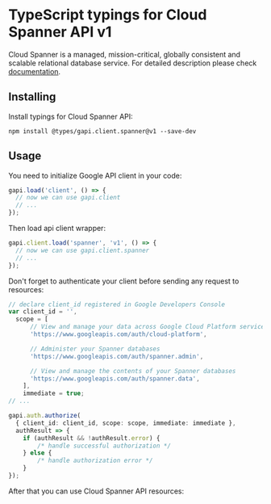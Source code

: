 # TypeScript typings for Cloud Spanner API v1

Cloud Spanner is a managed, mission-critical, globally consistent and scalable relational database service.
For detailed description please check [documentation](https://cloud.google.com/spanner/).

## Installing

Install typings for Cloud Spanner API:

```
npm install @types/gapi.client.spanner@v1 --save-dev
```

## Usage

You need to initialize Google API client in your code:

```typescript
gapi.load('client', () => {
  // now we can use gapi.client
  // ...
});
```

Then load api client wrapper:

```typescript
gapi.client.load('spanner', 'v1', () => {
  // now we can use gapi.client.spanner
  // ...
});
```

Don't forget to authenticate your client before sending any request to resources:

```typescript
// declare client_id registered in Google Developers Console
var client_id = '',
  scope = [ 
      // View and manage your data across Google Cloud Platform services
      'https://www.googleapis.com/auth/cloud-platform',

      // Administer your Spanner databases
      'https://www.googleapis.com/auth/spanner.admin',

      // View and manage the contents of your Spanner databases
      'https://www.googleapis.com/auth/spanner.data',
    ],
    immediate = true;
// ...

gapi.auth.authorize(
  { client_id: client_id, scope: scope, immediate: immediate },
  authResult => {
    if (authResult && !authResult.error) {
        /* handle successful authorization */
    } else {
        /* handle authorization error */
    }
});
```

After that you can use Cloud Spanner API resources:

```typescript
```
